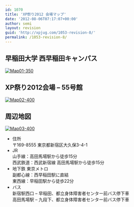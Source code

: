 ```yaml
---
id: 1070
title: 'XP祭り2012 会場マップ'
date: '2012-08-06T07:17:07+00:00'
author: semi
layout: revision
guid: 'http://xpjug.com/1053-revision-8/'
permalink: /1053-revision-8/
---
```


## 早稲田大学 西早稲田キャンパス

[![](http://xpjug.com/wp-content/uploads/2012/08/Map01-350.png "Map01-350")](http://xpjug.com/wp-content/uploads/2012/08/Map01-350.png)

## XP祭り2012会場 – 55号館

[![](http://xpjug.com/wp-content/uploads/2012/08/Map02-400.png "Map02-400")](http://xpjug.com/wp-content/uploads/2012/08/Map02-400.png)

## 周辺地図

[![](http://xpjug.com/wp-content/uploads/2012/08/Map03-400.gif "Map03-400")](http://xpjug.com/wp-content/uploads/2012/08/Map03-400.gif)

- 住所  
    〒169-8555 東京都新宿区大久保3-4-1
- JR  
    山手線：高田馬場駅から徒歩15分  
    西武鉄道：西武新宿線 高田馬場駅から徒歩15分
- 地下鉄 東京メトロ  
    副都心線：西早稲田駅に直結  
    東西線：早稲田駅から徒歩22分
- バス  
    新宿駅西口 – 早稲田、都立身体障害者センター前バス停下車  
    高田馬場駅 – 九段下、都立身体障害者センター前バス停下車